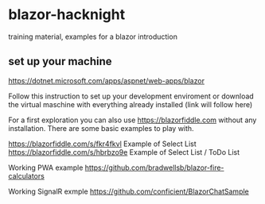 # blazor-hacknight
training material, examples for a blazor introduction 

## set up your machine
https://dotnet.microsoft.com/apps/aspnet/web-apps/blazor

Follow this instruction to set up your development enviroment or
download the virtual maschine with everything already installed (link will follow here)

For a first exploration you can also use https://blazorfiddle.com without
any installation. There are some basic examples to play with.

https://blazorfiddle.com/s/fkr4fkvl  Example of Select List
https://blazorfiddle.com/s/hbrbzo9e  Example of Select List / ToDo List

Working PWA example
https://github.com/bradwellsb/blazor-fire-calculators

Working SignalR exmple
https://github.com/conficient/BlazorChatSample
